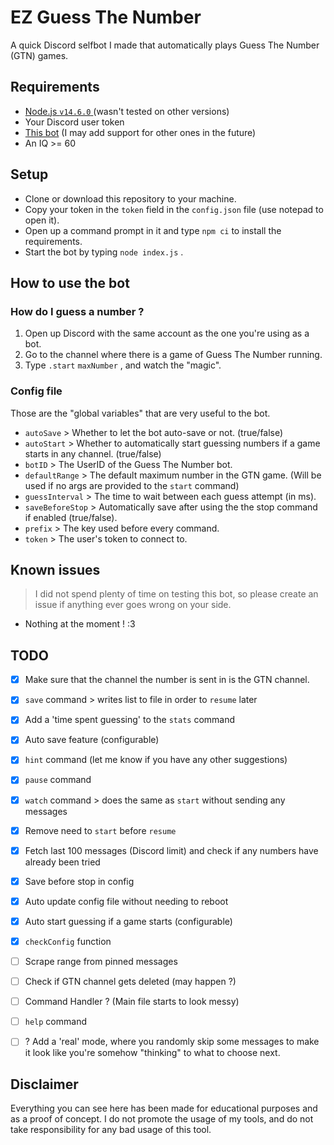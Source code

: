 # EZ Guess The Number

A quick Discord selfbot I made that automatically plays Guess The Number (GTN) games.

## Requirements

* [Node.js `v14.6.0` ](https://nodejs.org/en/) (wasn't tested on other versions)
* Your Discord user token
* [This bot](https://discord.com/oauth2/authorize?client_id=694278840855298079&permissions=8&scope=bot) (I may add support for other ones in the future)
* An IQ >= 60

## Setup

* Clone or download this repository to your machine.
* Copy your token in the `token` field in the `config.json` file (use notepad to open it).
* Open up a command prompt in it and type `npm ci` to install the requirements.
* Start the bot by typing `node index.js` .

## How to use the bot

### How do I guess a number ?

1. Open up Discord with the same account as the one you're using as a bot.  
2. Go to the channel where there is a game of Guess The Number running.  
3. Type `.start`  `maxNumber` , and watch the "magic".  

### Config file

Those are the "global variables" that are very useful to the bot.

* `autoSave` > Whether to let the bot auto-save or not. (true/false)
* `autoStart` > Whether to automatically start guessing numbers if a game starts in any channel. (true/false)
* `botID` > The UserID of the Guess The Number bot.
* `defaultRange` > The default maximum number in the GTN game. (Will be used if no args are provided to the `start` command)
* `guessInterval` > The time to wait between each guess attempt (in ms).
* `saveBeforeStop` > Automatically save after using the the stop command if enabled (true/false).
* `prefix` > The key used before every command.
* `token` > The user's token to connect to.

## Known issues

> I did not spend plenty of time on testing this bot, so please create an issue if anything ever goes wrong on your side.

* Nothing at the moment ! :3

## TODO

* [x] Make sure that the channel the number is sent in is the GTN channel.
* [x] `save` command > writes list to file in order to `resume` later
* [x] Add a 'time spent guessing' to the `stats` command
* [x] Auto save feature (configurable)
* [x] `hint` command (let me know if you have any other suggestions)
* [x] `pause` command
* [x] `watch` command > does the same as `start` without sending any messages
* [x] Remove need to `start` before `resume`
* [x] Fetch last 100 messages (Discord limit) and check if any numbers have already been tried
* [x] Save before stop in config
* [x] Auto update config file without needing to reboot
* [x] Auto start guessing if a game starts (configurable)
* [x] `checkConfig` function

* [ ] Scrape range from pinned messages
* [ ] Check if GTN channel gets deleted (may happen ?)

* [ ] Command Handler ? (Main file starts to look messy)
* [ ] `help` command
* [ ] ? Add a 'real' mode, where you randomly skip some messages to make it look like you're somehow "thinking" to what to choose next.

## Disclaimer

Everything you can see here has been made for educational purposes and as a proof of concept.
I do not promote the usage of my tools, and do not take responsibility for any bad usage of this tool.
